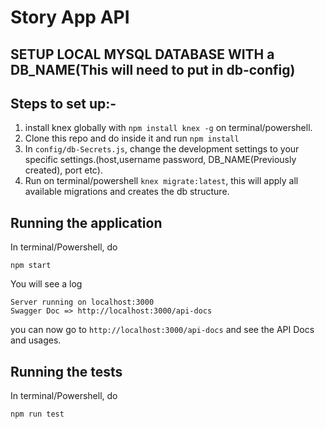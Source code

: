 # Story App API

## SETUP LOCAL MYSQL DATABASE WITH a DB_NAME(This will need to put in db-config)

## Steps to set up:-

1. install knex globally with `npm install knex -g` on terminal/powershell.
2. Clone this repo and do inside it and run `npm install`
3. In `config/db-Secrets.js`, change the development settings to your specific settings.(host,username password, DB_NAME(Previously created), port etc).
4. Run on terminal/powershell `knex migrate:latest`, this will apply all available migrations and creates the db structure.

## Running the application
In terminal/Powershell, do
```
npm start
```

You will see a log
```
Server running on localhost:3000
Swagger Doc => http://localhost:3000/api-docs
```
you can now go to `http://localhost:3000/api-docs` and see the API Docs and usages.


## Running the tests
In terminal/Powershell, do
```
npm run test
```
